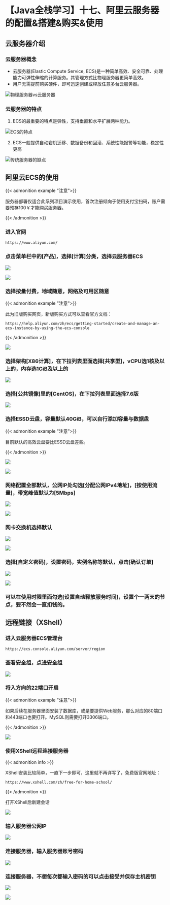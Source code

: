 # 【Java全栈学习】十七、阿里云服务器的配置&搭建&购买&使用


## 云服务器介绍

### 云服务器概念

- 云服务器(Elastic Compute Service, ECS)是一种简单高效、安全可靠、处理能力可弹性伸缩的计算服务。其管理方式比物理服务器更简单高效。
- 用户无需提前购买硬件，即可迅速创建或释放任意多台云服务器。

![物理服务器vs云服务器](https://cdn.jsdelivr.net/gh/B1ANKC-MOV/HttpImg@master/20240112/cloud.54ennbdcvg00.webp)

### 云服务器的特点

1. ECS的最重要的特点是弹性，支持垂直和水平扩展两种能力。

![ECS的特点](https://cdn.jsdelivr.net/gh/B1ANKC-MOV/HttpImg@master/20240112/cloudECS.4xfvaawgsa80.webp)

2. ECS一般提供自动宕机迁移、数据备份和回滚、系统性能报警等功能，稳定性更高

![传统服务器的缺点](https://cdn.jsdelivr.net/gh/B1ANKC-MOV/HttpImg@master/20240112/ECS.51qy710ju400.webp)

## 阿里云ECS的使用

{{< admonition example "注意">}}

服务器部署仅适合此系列项目演示使用，首次注册倾向于使用支付宝扫码，账户需要预存100￥才能购买服务器。

{{< /admonition >}}

### 进入官网

```
https://www.aliyun.com/
```

### 点击菜单栏中的[产品]，选择[计算]分类，选择云服务器ECS

![ ](https://cdn.jsdelivr.net/gh/B1ANKC-MOV/HttpImg@master/20240112/ECS1.2eqzzhs7hou8.webp)

![ ](https://cdn.jsdelivr.net/gh/B1ANKC-MOV/HttpImg@master/20240112/ECS2.55ys4n801hk0.webp)

### 选择按量付费，地域随意，网络及可用区随意

{{< admonition example "注意">}}

此为旧版购买网页，新版购买方式可以查看官方文档：

```http
https://help.aliyun.com/zh/ecs/getting-started/create-and-manage-an-ecs-instance-by-using-the-ecs-console
```

{{< /admonition >}}

![ ](https://cdn.jsdelivr.net/gh/B1ANKC-MOV/HttpImg@master/20240112/ECS5.42y6x9wtkm40.webp)

### 选择架构[X86计算]，在下拉列表里面选择[共享型]，vCPU选1核及以上的，内存选1GiB及以上的

![ ](https://cdn.jsdelivr.net/gh/B1ANKC-MOV/HttpImg@master/20240112/ECS6.6f7rpq05i0w0.webp)

### 选择[公共镜像]里的[CentOS]，在下拉列表里面选择7.6版

![ ](https://cdn.jsdelivr.net/gh/B1ANKC-MOV/HttpImg@master/20240112/ECS7.3hlkyoyv1oo0.webp)

### 选择ESSD云盘，容量默认40GiB，可以自行添加容量与数据盘

{{< admonition example "注意">}}

目前默认的高效云盘要比ESSD云盘差些。

{{< /admonition >}}

![ ](https://cdn.jsdelivr.net/gh/B1ANKC-MOV/HttpImg@master/20240112/ECS8.569ii2b8r2o0.webp)

![ ](https://cdn.jsdelivr.net/gh/B1ANKC-MOV/HttpImg@master/20240112/ECS9.77xu73ytgcw0.webp)

### 网络配置全部默认，公网IP处勾选[分配公网IPv4地址]，[按使用流量]，带宽峰值默认为[5Mbps]

![ ](https://cdn.jsdelivr.net/gh/B1ANKC-MOV/HttpImg@master/20240112/ECS10.14lm6xveo200.webp)

![ ](https://cdn.jsdelivr.net/gh/B1ANKC-MOV/HttpImg@master/20240112/ECS11.63qm4w44lgc0.webp)

### 网卡交换机选择默认

![ ](https://cdn.jsdelivr.net/gh/B1ANKC-MOV/HttpImg@master/20240112/ECS13.39s67680s280.webp)

![ ](https://cdn.jsdelivr.net/gh/B1ANKC-MOV/HttpImg@master/20240112/ECS14.2zh27j93qpg0.webp)

### 选择[自定义密码]，设置密码，实例名称等默认，点击[确认订单]

![ ](https://cdn.jsdelivr.net/gh/B1ANKC-MOV/HttpImg@master/20240112/ECS15.5gi5vgv8ljk0.webp)

![ ](https://cdn.jsdelivr.net/gh/B1ANKC-MOV/HttpImg@master/20240112/ECS12.4cc0sybg1k00.webp)

### 可以在使用时限里面勾选[设置自动释放服务时间]，设置个一两天的节点，要不然会一直扣钱的。

## 远程链接（XShell）

### 进入云服务器ECS管理台

```
https://ecs.console.aliyun.com/server/region
```

### 查看安全组，点进安全组

![ ](https://cdn.jsdelivr.net/gh/B1ANKC-MOV/HttpImg@master/20240112/Link1.3t2u34snjyc0.webp)

### 将入方向的22端口开启

{{< admonition example "注意">}}

如果后续在服务器里面安装了数据库，或是要提供Web服务，那么对应的80端口和443端口也要打开。MySQL则需要打开3306端口。

{{< /admonition >}}

![ ](https://cdn.jsdelivr.net/gh/B1ANKC-MOV/HttpImg@master/20240112/Link2.748pr9pnaz40.webp)

### 使用XShell远程连接服务器

{{< admonition info >}}

XShell安装比较简单，一直下一步即可，这里就不再详写了，免费版官网地址：

```
https://www.xshell.com/zh/free-for-home-school/
```

{{< /admonition >}}

打开XShell后新建会话

![ ](https://cdn.jsdelivr.net/gh/B1ANKC-MOV/HttpImg@master/20240112/Link3.1mnks98krp28.webp)

### 输入服务器公网IP

![ ](https://cdn.jsdelivr.net/gh/B1ANKC-MOV/HttpImg@master/20240112/Link4.7abb00x4ags0.webp)

### 连接服务器，输入服务器账号密码

![ ](https://cdn.jsdelivr.net/gh/B1ANKC-MOV/HttpImg@master/20240112/Link5.5hg8caxbwnw0.webp)

### 连接服务器，不想每次都输入密码的可以点击接受并保存主机密钥

![ ](https://cdn.jsdelivr.net/gh/B1ANKC-MOV/HttpImg@master/20240112/Link6.2iwke3gaxx80.webp)

![ ](https://cdn.jsdelivr.net/gh/B1ANKC-MOV/HttpImg@master/20240112/Link7.dya51rwpc00.webp)
